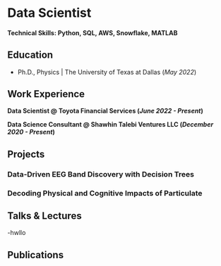 ﻿# Data Scientist

#### Technical Skills: Python, SQL, AWS, Snowflake, MATLAB

## Education
- Ph.D., Physics | The University of Texas at Dallas (_May 2022_)

## Work Experience
**Data Scientist @ Toyota Financial Services (_June 2022 - Present_)**

**Data Science Consultant @ Shawhin Talebi Ventures LLC (_December 2020 - Present_)**

## Projects
### Data-Driven EEG Band Discovery with Decision Trees
### Decoding Physical and Cognitive Impacts of Particulate 

## Talks & Lectures
-hwllo
## Publications
